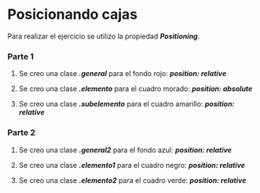 # Posicionando cajas

Para realizar el ejercicio se utilizo la propiedad ***Positioning***.

### Parte 1

1. Se creo una clase ***.general*** para el fondo rojo: ***position: relative***

2. Se creo una clase ***.elemento*** para el cuadro morado: ***position: absolute***

3. Se creo una clase ***.subelemento*** para el cuadro amarillo: ***position: relative***

### Parte 2

1. Se creo una clase ***.general2*** para el fondo azul: ***position: relative***

2. Se creo una clase ***.elemento1*** para el cuadro negro: ***position: relative***

3. Se creo una clase ***.elemento2*** para el cuadro verde: ***position: relative***

